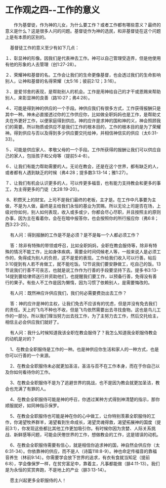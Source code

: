 # 	工作观之四--工作的意义



<p>　　作为基督徒，作为神的儿女，为什么要工作？或者工作都有哪些意义？最终的意义是什么？这是很多人问的问题。基督徒作为神的选民，和非基督徒在这个问题上是有本质的区别的。</p>

<p>&nbsp; &nbsp; 基督徒工作的意义至少有如下几点：</p>

<p>１、彰显神的形像。因我们是代表神去工作。神可以自己管理受造界，但是他使用有他的形象的人去管理（创1:27-28）。</p>

<p>２、荣耀神和基督的名。工作会让我们的生命更像基督，也会透过我们的生命影响别人，让神和基督的名得荣耀（太5:16；彼前2:12；3:16）。</p>

<p>３、是爱邻舍的表现，是帮助别人的机会。工作是用神给自己的才干或恩赐来帮助别人，来彰显神的良善（路10:27；弗4:28）。</p>

<p>４、可能是得到神的供应的一个手段。神供应我们有很多方式，工作获得报酬只是其中一种。神未必直接透过你的工作供应你，比如做全职妈妈也是工作，是帮助丈夫在外更好工作，以便家庭得到供应。神的应许是求神的国和神的义，神会照顾我们的需要。所以物质或供应不是我们工作的根本目的，工作的根本目的是为了荣耀神。得到供应与否以及得到多少供应要交托给神，并相信神信实的供应（太6:31-33）。</p>

<p>５、可能是供应家人、孝敬父母的一个手段。工作所获得的报酬让我们可以供应自己的家人，包括孩子和父母等（提前5:4-8）。</p>

<p>６、让我们有能力帮助需要的人。无论在教会，还是在这个世界，都有缺乏的人，或者都有人遇到缺乏的时候（弗4:28；提多数3:13-14；雅1:27）。</p>

<p>７、让我们有机会认识更多的人，可以传更多福音，也有能力支持教会和更多的事工，为主得更多的门徒（太28:19-20）。</p>

<p>&nbsp;8、积攒天上的财宝。上司不是我们最终的老板，主才是。在工作中凡事要为主做，不是为人做，最终是主给我们永恒的基业为赏赐。所以无论上司是否在场，上级对你如何，别人如何表现，收入或多或少，你都会尽心尽职，并且按照主的原则办事，因为主在看着你，会在在暗中报答你，也会按照你的所行报应你（弗6:8；西3:23-25）。</p>

<p>&nbsp; &nbsp; 有人问：得到报酬的工作是不是必须？是不是每一个人都必须工作？</p>

<p>&nbsp; &nbsp; 答：除非有特殊的带领或呼召，比如全职妈妈，全职在教会服侍等，除非有特殊的情况不能工作，比如身体疾病，需要全时间伺候老人等，一般来说人是必须工作的，免得成为别人的负担，这不是爱的表现。工作给我们收入可以行善。帖后3:10提到有人若不肯做工，就不能吃饭。12节说我们要安静做工，吃自己的饭。13节说我们行善不可丧志，也就是说工作作为行善的手段要坚持下去。提多书3:13-14提到要给律师送行并资助他们，也提醒我们要工作，以预备行善，免得没有善行的果子。有些人不工作是因为懒惰，因为习惯了依赖别人，是需要悔改的。</p>

<p>&nbsp; &nbsp; 有人问：既然神应许供应我们，我们何必需要费劲出去工作？</p>

<p>&nbsp; &nbsp; 答：神的应许是神的主权，让我们免去不应该有的忧虑，但是并没有免去我们的责任。天上的飞鸟不种也不收，但是飞鸟依然需要出去寻找食物。这也是鸟儿工作的一部分。所以我们理当努力出去找工作，为了主努力去工作，然后交托给主，相信主必会供应我们就好了。</p>

<p>&nbsp; &nbsp; 有人问：我什么时候知道我该全职在教会服侍了？我怎么知道我全职服侍教会的动机是对的？</p>

<p>&nbsp; &nbsp; 1、在教会全职服侍是工作的一种。也是神供应你生活和家人的一种方式，也是你可以行善的一个来源。</p>

<p>&nbsp; &nbsp; 2、在教会全职服侍未必就更加圣洁，圣洁与否不在工作本身，而在于你自己以及你如何看待你的工作。</p>

<p>&nbsp; &nbsp; 3、在教会全职服侍不是为了逃避世界的挑战，也不是因为教会就更加圣洁，教会也充满了有罪的人。</p>

<p>&nbsp; &nbsp; 4、在教会全职服侍可能是神的呼召，你透过某种方式得到神清楚的指示，那你顺服就好，如同神指示保罗。</p>

<p>&nbsp; &nbsp; 5、在教会全职服侍也可能是神在你的心中做工，让你特别羡慕全职服侍的工作，你渴望牧养群羊，渴望看到生命成长，渴望灵魂得救，渴望拓展神的国度（提前3:1），你发现这些都比其他工作更加吸引你。有时候你因为贪婪、人际关系挑战、新鲜感等问题，可能会厌倦世界的工作，想做教会的工作，这是错误的动机。</p>

<p>&nbsp; &nbsp; 6、在教会全职服侍需要有信心，就是相信你追求神的国，神自然会供应你（太6:31-34）。你依靠神的供应，而不是人（诗篇118:8-9）。神也命定传福音的靠福音养生（林前9:14）。你需要学会放下世界的追求，有衣有食就当知足（提前6:8），学会像保罗一样，在贫穷富足中，靠着主，凡事都能做（腓4:11-13）。我们是为永恒的奖赏奔跑，不是地上的产业（腓3:13-14）。</p>

<p>&nbsp; &nbsp; 愿主兴起更多全职服侍的人！</p>